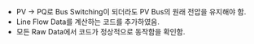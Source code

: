 - PV -> PQ로 Bus Switching이 되더라도 PV Bus의 원래 전압을 유지해야 함.
- Line Flow Data를 계산하는 코드를 추가하였음.
- 모든 Raw Data에서 코드가 정상적으로 동작함을 확인함.
